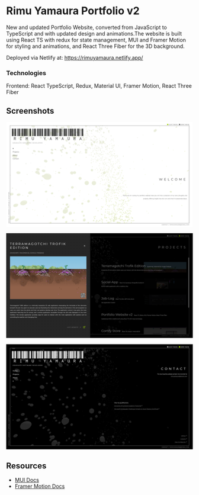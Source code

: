 # Rimu Yamaura Portfolio v2

New and updated Portfolio Website, converted from JavaScript to TypeScript and with updated design and animations.The website is built using React TS with redux for state management, MUI and Framer Motion for styling and animations, and React Three Fiber for the 3D background.

Deployed via Netlify at: https://rimuyamaura.netlify.app/

### Technologies

Frontend: React TypeScript, Redux, Material UI, Framer Motion, React Three Fiber

## Screenshots

![Home](/src/assets/images/portfolio-light.png)

![Projects](/src/assets/images/portfolio-projects2.png)

![Contact](/src/assets/images/portfolio-contact.png)

## Resources

- [MUI Docs](https://mui.com/material-ui/all-components/)
- [Framer Motion Docs](https://mui.com/material-ui/all-components/)
